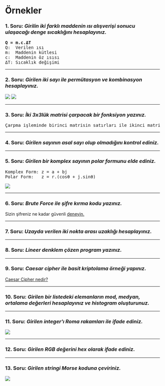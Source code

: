 # Örnekler

### 1. Soru: <i>Girilin iki farklı maddenin ısı alışverişi sonucu ulaşacağı denge sıcaklığını hesaplayınız.</i>

<pre>
<b>Q = m.c.ΔT</b>
Q:  Verilen ısı
m:  Maddenin kütlesi
c:  Maddenin öz ısısı
ΔT: Sıcaklık değişimi
</pre>

---

### 2. Soru: <i>Girilen iki sayı ile permütasyon ve kombinasyon hesaplayınız.</i>

<img src="https://www.hesaplama.net/images/permutasyon.png">
<img src="https://www.hesaplama.net/images/kombinasyon.png">

---

### 3. Soru: <i>İki 3x3lük matrisi çarpacak bir fonksiyon yazınız.</i>

<pre>
Çarpma işleminde birinci matrisin satırları ile ikinci matrisin sütunları çarpılıp toplanır.
</pre>

---

### 4. Soru: <i>Girilen sayının asal sayı olup olmadığını kontrol ediniz.</i>

---

### 5. Soru: <i>Girilen bir komplex sayının polar formunu elde ediniz.</i>

<pre>
Komplex Form: z = a + bj
Polar Form:   z = r.(cosθ + j.sinθ)
</pre>

<img src="https://www.varsitytutors.com/assets/vt-hotmath-legacy/hotmath_help/topics/polar-form-of-a-complex-number/polar-form-of-cn.gif">

---

### 6. Soru: <i>Brute Force ile şifre kırma kodu yazınız.</i>

Sizin şifreniz ne kadar güvenli [deneyin.](https://howsecureismypassword.net/)

---

### 7. Soru: <i>Uzayda verilen iki nokta arası uzaklığı hesaplayınız.</i>

---

### 8. Soru: <i>Lineer denklem çözen program yazınız.</i>

---

### 9. Soru: <i>Caesar cipher ile basit kriptolama örneği yapınız.</i>

[Caesar Cipher nedir?](https://github.com/enesdemirag/programming-exercises/blob/master/exercises/caesar-cipher.md)

---

### 10. Soru: <i>Girilen bir listedeki elemanların mod, medyan, ortalama değerleri hesaplayınız ve histogram oluşturunuz.</i>

---

### 11. Soru: <i>Girilen integer'ı Roma rakamları ile ifade ediniz.</i>

<img src="https://infosecplatform.com/wp-content/uploads/2018/05/maxresdefault.jpg">

---

### 12. Soru: <i>Girilen RGB değerini hex olarak ifade ediniz.</i>

---

### 13. Soru: <i>Girilen stringi Morse koduna çeviriniz.</i>

<img src="https://www.wikihow.com/images/thumb/b/b3/Convert-Roman-Numerals-Step-1-Version-2.jpg/aid1626710-v4-728px-Convert-Roman-Numerals-Step-1-Version-2.jpg">

